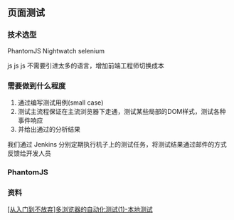 ## 页面测试

### 技术选型

PhantomJS
Nightwatch
selenium

js js js 不需要引进太多的语言，增加前端工程师切换成本

### 需要做到什么程度

1. 通过编写测试用例(small case)
2. 测试主流程保证在主流浏览器下走通，测试某些局部的DOM样式，测试各种事件响应
3. 并给出通过的分析结果

我们通过 Jenkins 分别定期执行机子上的测试任务，将测试结果通过邮件的方式反馈给开发人员

### PhantomJS



### 资料

[[从入门到不放弃]多浏览器的自动化测试(1)-本地测试](https://zhuanlan.zhihu.com/p/27473256)

